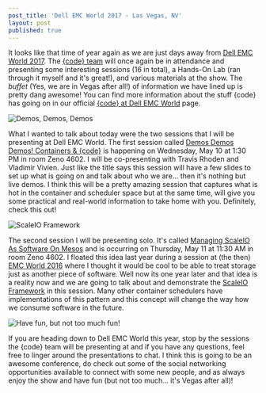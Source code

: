 ```yaml
---
post_title: 'Dell EMC World 2017 - Las Vegas, NV'
layout: post
published: true
---
```

It looks like that time of year again as we are just days away from [Dell EMC World 2017](http://www.dellemcworld.com/index.htm). The [{code} team](http://codedellemc.com/) will once again be in attendance and presenting some interesting sessions (16 in total), a Hands-On Lab (ran through it myself and it's great!), and various materials at the show. The *buffet* (Yes, we are in Vegas after all!) of information we have lined up is pretty dang awesome! You can find more information about the stuff {code} has going on in our official [{code} at Dell EMC World](http://codedellemc.com/dellemcworld17/) page.

![Demos, Demos, Demos](https://raw.githubusercontent.com/dvonthenen/blog/master/images/no_powerpoint.jpg)

What I wanted to talk about today were the two sessions that I will be presenting at Dell EMC World. The first session called [Demos Demos Demos! Containers & {code}](https://emcworldonline.com/2017/connect/sessionDetail.ww?SESSION_ID=3531) is happening on Wednesday, May 10 at 1:30 PM in room Zeno 4602. I will be co-presenting with Travis Rhoden and Vladimir Vivien. Just like the title says this session will have a few slides to set up what is going on and talk about who we are... then it's nothing but live demos. I think this will be a pretty amazing session that captures what is hot in the container and scheduler space but at the same time, will give you some practical and real-world information to take home with you. Definitely, check this out!

![ScaleIO Framework](https://raw.githubusercontent.com/dvonthenen/blog/master/images/logo.png)

The second session I will be presenting solo. It's called [Managing ScaleIO As Software On Mesos](https://emcworldonline.com/2017/connect/sessionDetail.ww?SESSION_ID=3400) and is occurring on Thursday, May 11 at 11:30 AM in room Zeno 4602. I floated this idea last year during a session at (the then) [EMC World 2016](https://emcworldonline.com/2016/connect/sessionDetail.ww?SESSION_ID=2720) where I thought it would be cool to be able to treat storage just as another piece of software. Well now its one year later and that idea is a reality now and we are going to talk about and demonstrate the [ScaleIO Framework](https://github.com/codedellemc/scaleio-framework) in this session. Many other container schedulers have implementations of this pattern and this concept will change the way how we consume software in the future.

![Have fun, but not too much fun!](https://raw.githubusercontent.com/dvonthenen/blog/master/images/hangover3682012.jpeg)

If you are heading down to Dell EMC World this year, stop by the sessions the {code} team will be presenting at and if you have any questions, feel free to linger around the presentations to chat. I think this is going to be an awesome conference, do check out some of the social networking opportunities available to connect with some new people, and as always enjoy the show and have fun (but not too much... it's Vegas after all)!
